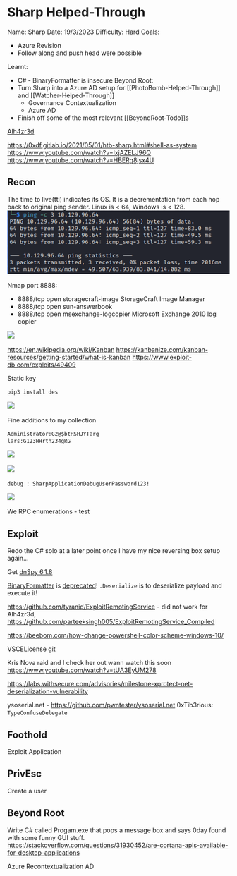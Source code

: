 # Sharp Helped-Through

Name: Sharp
Date:  19/3/2023
Difficulty:  Hard
Goals:  
- Azure Revision 
- Follow along and push head were possible

Learnt:
- C\#  - BinaryFormatter is insecure 
Beyond Root:
- Turn Sharp into a Azure AD setup for [[PhotoBomb-Helped-Through]] and [[Watcher-Helped-Through]]
	- Governance Contextualization
	- Azure AD
- Finish off some of the most relevant [[BeyondRoot-Todo]]s

[Alh4zr3d](https://www.twitch.tv/alh4zr3d)

https://0xdf.gitlab.io/2021/05/01/htb-sharp.html#shell-as-system
https://www.youtube.com/watch?v=lxjAZELJ96Q
https://www.youtube.com/watch?v=HBERg8jsx4U

## Recon

The time to live(ttl) indicates its OS. It is a decrementation from each hop back to original ping sender. Linux is < 64, Windows is < 128.
![ping](Screenshots/ping.png)

Nmap port 8888:
- 8888/tcp open  storagecraft-image StorageCraft Image Manager
- 8888/tcp open  sun-answerbook
- 8888/tcp open  msexchange-logcopier Microsoft Exchange 2010 log copier

![](smbkaban.png)

https://en.wikipedia.org/wiki/Kanban
https://kanbanize.com/kanban-resources/getting-started/what-is-kanban
https://www.exploit-db.com/exploits/49409

Static key 

```bash
pip3 install des
```

![](goodpyscript.png)

Fine additions to my collection
```
Administrator:G2@$btRSHJYTarg
lars:G123HHrth234gRG
```

![](cmepasswordchecking.png)

![](sharesandipcfortheridbrute.png)


`debug : SharpApplicationDebugUserPassword123!` 

![](debugcreds.png)

We RPC enumerations - test

## Exploit


Redo the C\# solo at a later point once I have my nice reversing box setup again... 

Get [dnSpy 6.1.8](https://github.com/dnSpy/dnSpy/releases)

[BinaryFormatter](https://learn.microsoft.com/en-us/dotnet/api/system.runtime.serialization.formatters.binary.binaryformatter?view=net-7.0) is [deprecated](https://learn.microsoft.com/en-us/dotnet/standard/serialization/binaryformatter-security-guide)! `.Deserialize` is to deserialize payload and execute it!

https://github.com/tyranid/ExploitRemotingService - did not work for Alh4zr3d, https://github.com/parteeksingh005/ExploitRemotingService_Compiled

https://beebom.com/how-change-powershell-color-scheme-windows-10/

VSCELicense git



Kris Nova raid and I check her out wann watch this soon
https://www.youtube.com/watch?v=tUA3EyUM278

https://labs.withsecure.com/advisories/milestone-xprotect-net-deserialization-vulnerability

ysoserial.net - https://github.com/pwntester/ysoserial.net
0xTib3rious: `TypeConfuseDelegate`



## Foothold

Exploit Application

## PrivEsc

Create a user

## Beyond Root

Write  C\# called Progam.exe that pops a message box and says 0day found with some funny GUI stuff.
https://stackoverflow.com/questions/31930452/are-cortana-apis-available-for-desktop-applications

Azure Recontextualization AD 


